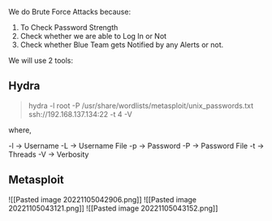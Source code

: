 We do Brute Force Attacks because:
1. To Check Password Strength
2. Check whether we are able to Log In or Not
3. Check whether Blue Team gets Notified by any Alerts or not.

We will use 2 tools:

## Hydra

> hydra -l root -P /usr/share/wordlists/metasploit/unix_passwords.txt ssh://192.168.137.134:22 -t 4 -V

where,

-l -> Username
-L -> Username File
-p -> Password
-P -> Password File
-t -> Threads
-V -> Verbosity

## Metasploit

![[Pasted image 20221105042906.png]]
![[Pasted image 20221105043121.png]]
![[Pasted image 20221105043152.png]]
